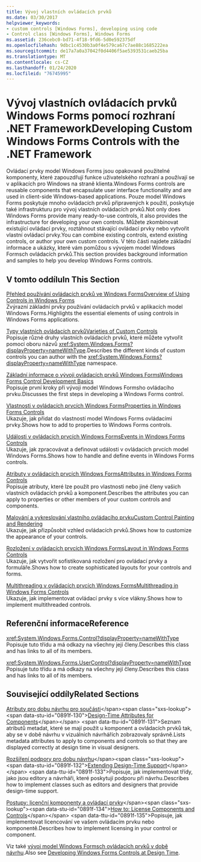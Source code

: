 ```yaml
---
title: Vývoj vlastních ovládacích prvků
ms.date: 03/30/2017
helpviewer_keywords:
- custom controls [Windows Forms], developing using code
- Control class [Windows Forms], Windows Forms
ms.assetid: 236cebc0-bd71-4f18-9fd6-5d0e592375df
ms.openlocfilehash: 9dbc1c4530b3a0f4e579ca67c7ae88c1685222ea
ms.sourcegitcommit: de17a7a0a37042f0d4406f5ae5393531caeb25ba
ms.translationtype: MT
ms.contentlocale: cs-CZ
ms.lasthandoff: 01/24/2020
ms.locfileid: "76745995"
---
```

# <a name="developing-custom-windows-forms-controls-with-the-net-framework"></a><span data-ttu-id="0891f-102">Vývoj vlastních ovládacích prvků Windows Forms pomocí rozhraní .NET Framework</span><span class="sxs-lookup"><span data-stu-id="0891f-102">Developing Custom Windows Forms Controls with the .NET Framework</span></span>
<span data-ttu-id="0891f-103">Ovládací prvky model Windows Forms jsou opakovaně použitelné komponenty, které zapouzdřují funkce uživatelského rozhraní a používají se v aplikacích pro Windows na straně klienta.</span><span class="sxs-lookup"><span data-stu-id="0891f-103">Windows Forms controls are reusable components that encapsulate user interface functionality and are used in client-side Windows-based applications.</span></span> <span data-ttu-id="0891f-104">Pouze model Windows Forms poskytuje mnoho ovládacích prvků připravených k použití, poskytuje také infrastrukturu pro vývoj vlastních ovládacích prvků.</span><span class="sxs-lookup"><span data-stu-id="0891f-104">Not only does Windows Forms provide many ready-to-use controls, it also provides the infrastructure for developing your own controls.</span></span> <span data-ttu-id="0891f-105">Můžete zkombinovat existující ovládací prvky, roztáhnout stávající ovládací prvky nebo vytvořit vlastní ovládací prvky.</span><span class="sxs-lookup"><span data-stu-id="0891f-105">You can combine existing controls, extend existing controls, or author your own custom controls.</span></span> <span data-ttu-id="0891f-106">V této části najdete základní informace a ukázky, které vám pomůžou s vývojem model Windows Formsch ovládacích prvků.</span><span class="sxs-lookup"><span data-stu-id="0891f-106">This section provides background information and samples to help you develop Windows Forms controls.</span></span>  
  
## <a name="in-this-section"></a><span data-ttu-id="0891f-107">V tomto oddílu</span><span class="sxs-lookup"><span data-stu-id="0891f-107">In This Section</span></span>  
 [<span data-ttu-id="0891f-108">Přehled používání ovládacích prvků ve Windows Forms</span><span class="sxs-lookup"><span data-stu-id="0891f-108">Overview of Using Controls in Windows Forms</span></span>](overview-of-using-controls-in-windows-forms.md)  
 <span data-ttu-id="0891f-109">Zvýrazní základní prvky používání ovládacích prvků v aplikacích model Windows Forms.</span><span class="sxs-lookup"><span data-stu-id="0891f-109">Highlights the essential elements of using controls in Windows Forms applications.</span></span>  
  
 [<span data-ttu-id="0891f-110">Typy vlastních ovládacích prvků</span><span class="sxs-lookup"><span data-stu-id="0891f-110">Varieties of Custom Controls</span></span>](varieties-of-custom-controls.md)  
 <span data-ttu-id="0891f-111">Popisuje různé druhy vlastních ovládacích prvků, které můžete vytvořit pomocí oboru názvů <xref:System.Windows.Forms?displayProperty=nameWithType>.</span><span class="sxs-lookup"><span data-stu-id="0891f-111">Describes the different kinds of custom controls you can author with the <xref:System.Windows.Forms?displayProperty=nameWithType> namespace.</span></span>  
  
 [<span data-ttu-id="0891f-112">Základní informace o vývoji ovládacích prvků Windows Forms</span><span class="sxs-lookup"><span data-stu-id="0891f-112">Windows Forms Control Development Basics</span></span>](windows-forms-control-development-basics.md)  
 <span data-ttu-id="0891f-113">Popisuje první kroky při vývoji model Windows Formsho ovládacího prvku.</span><span class="sxs-lookup"><span data-stu-id="0891f-113">Discusses the first steps in developing a Windows Forms control.</span></span>  
  
 [<span data-ttu-id="0891f-114">Vlastnosti v ovládacích prvcích Windows Forms</span><span class="sxs-lookup"><span data-stu-id="0891f-114">Properties in Windows Forms Controls</span></span>](properties-in-windows-forms-controls.md)  
 <span data-ttu-id="0891f-115">Ukazuje, jak přidat do vlastností model Windows Forms ovládacími prvky.</span><span class="sxs-lookup"><span data-stu-id="0891f-115">Shows how to add to properties to Windows Forms controls.</span></span>  
  
 [<span data-ttu-id="0891f-116">Události v ovládacích prvcích Windows Forms</span><span class="sxs-lookup"><span data-stu-id="0891f-116">Events in Windows Forms Controls</span></span>](events-in-windows-forms-controls.md)  
 <span data-ttu-id="0891f-117">Ukazuje, jak zpracovávat a definovat události v ovládacích prvcích model Windows Forms.</span><span class="sxs-lookup"><span data-stu-id="0891f-117">Shows how to handle and define events in Windows Forms controls.</span></span>  
  
 [<span data-ttu-id="0891f-118">Atributy v ovládacích prvcích Windows Forms</span><span class="sxs-lookup"><span data-stu-id="0891f-118">Attributes in Windows Forms Controls</span></span>](attributes-in-windows-forms-controls.md)  
 <span data-ttu-id="0891f-119">Popisuje atributy, které lze použít pro vlastnosti nebo jiné členy vašich vlastních ovládacích prvků a komponent.</span><span class="sxs-lookup"><span data-stu-id="0891f-119">Describes the attributes you can apply to properties or other members of your custom controls and components.</span></span>  
  
 [<span data-ttu-id="0891f-120">Malování a vykreslování vlastního ovládacího prvku</span><span class="sxs-lookup"><span data-stu-id="0891f-120">Custom Control Painting and Rendering</span></span>](custom-control-painting-and-rendering.md)  
 <span data-ttu-id="0891f-121">Ukazuje, jak přizpůsobit vzhled ovládacích prvků.</span><span class="sxs-lookup"><span data-stu-id="0891f-121">Shows how to customize the appearance of your controls.</span></span>  
  
 [<span data-ttu-id="0891f-122">Rozložení v ovládacích prvcích Windows Forms</span><span class="sxs-lookup"><span data-stu-id="0891f-122">Layout in Windows Forms Controls</span></span>](layout-in-windows-forms-controls.md)  
 <span data-ttu-id="0891f-123">Ukazuje, jak vytvořit sofistikovaná rozložení pro ovládací prvky a formuláře.</span><span class="sxs-lookup"><span data-stu-id="0891f-123">Shows how to create sophisticated layouts for your controls and forms.</span></span>  
  
 [<span data-ttu-id="0891f-124">Multithreading v ovládacích prvcích Windows Forms</span><span class="sxs-lookup"><span data-stu-id="0891f-124">Multithreading in Windows Forms Controls</span></span>](multithreading-in-windows-forms-controls.md)  
 <span data-ttu-id="0891f-125">Ukazuje, jak implementovat ovládací prvky s více vlákny.</span><span class="sxs-lookup"><span data-stu-id="0891f-125">Shows how to implement multithreaded controls.</span></span>  
  
## <a name="reference"></a><span data-ttu-id="0891f-126">Referenční informace</span><span class="sxs-lookup"><span data-stu-id="0891f-126">Reference</span></span>  
 <xref:System.Windows.Forms.Control?displayProperty=nameWithType>  
 <span data-ttu-id="0891f-127">Popisuje tuto třídu a má odkazy na všechny její členy.</span><span class="sxs-lookup"><span data-stu-id="0891f-127">Describes this class and has links to all of its members.</span></span>  
  
 <xref:System.Windows.Forms.UserControl?displayProperty=nameWithType>  
 <span data-ttu-id="0891f-128">Popisuje tuto třídu a má odkazy na všechny její členy.</span><span class="sxs-lookup"><span data-stu-id="0891f-128">Describes this class and has links to all of its members.</span></span>  
  
## <a name="related-sections"></a><span data-ttu-id="0891f-129">Související oddíly</span><span class="sxs-lookup"><span data-stu-id="0891f-129">Related Sections</span></span>  
 <span data-ttu-id="0891f-130">[Atributy pro dobu návrhu pro součásti](https://docs.microsoft.com/previous-versions/visualstudio/visual-studio-2013/tk67c2t8(v=vs.120))</span><span class="sxs-lookup"><span data-stu-id="0891f-130">[Design-Time Attributes for Components](https://docs.microsoft.com/previous-versions/visualstudio/visual-studio-2013/tk67c2t8(v=vs.120))</span></span>  
 <span data-ttu-id="0891f-131">Seznam atributů metadat, které se mají použít u komponent a ovládacích prvků tak, aby se v době návrhu v vizuálních návrhářích zobrazovaly správně.</span><span class="sxs-lookup"><span data-stu-id="0891f-131">Lists metadata attributes to apply to components and controls so that they are displayed correctly at design time in visual designers.</span></span>  
  
 <span data-ttu-id="0891f-132">[Rozšíření podpory pro dobu návrhu](https://docs.microsoft.com/previous-versions/visualstudio/visual-studio-2013/37899azc(v=vs.120))</span><span class="sxs-lookup"><span data-stu-id="0891f-132">[Extending Design-Time Support](https://docs.microsoft.com/previous-versions/visualstudio/visual-studio-2013/37899azc(v=vs.120))</span></span>  
 <span data-ttu-id="0891f-133">Popisuje, jak implementovat třídy, jako jsou editory a návrháři, které poskytují podporu při návrhu.</span><span class="sxs-lookup"><span data-stu-id="0891f-133">Describes how to implement classes such as editors and designers that provide design-time support.</span></span>  
  
 <span data-ttu-id="0891f-134">[Postupy: licenční komponenty a ovládací prvky](https://docs.microsoft.com/previous-versions/visualstudio/visual-studio-2013/fe8b1eh9(v=vs.120))</span><span class="sxs-lookup"><span data-stu-id="0891f-134">[How to: License Components and Controls](https://docs.microsoft.com/previous-versions/visualstudio/visual-studio-2013/fe8b1eh9(v=vs.120))</span></span>  
 <span data-ttu-id="0891f-135">Popisuje, jak implementovat licencování ve vašem ovládacím prvku nebo komponentě.</span><span class="sxs-lookup"><span data-stu-id="0891f-135">Describes how to implement licensing in your control or component.</span></span>  
  
 <span data-ttu-id="0891f-136">Viz také [vývoj model Windows Formsch ovládacích prvků v době návrhu](developing-windows-forms-controls-at-design-time.md).</span><span class="sxs-lookup"><span data-stu-id="0891f-136">Also see [Developing Windows Forms Controls at Design Time](developing-windows-forms-controls-at-design-time.md).</span></span>
